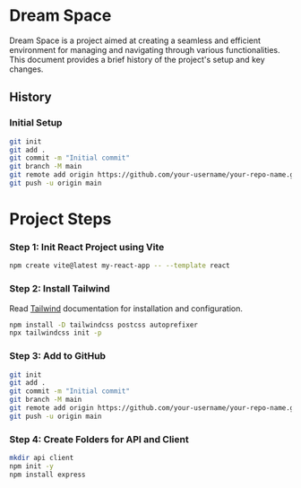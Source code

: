 # Dream Space

Dream Space is a project aimed at creating a seamless and efficient environment for managing and navigating through various functionalities. This document provides a brief history of the project's setup and key changes.

## History

### Initial Setup

```bash
git init
git add .
git commit -m "Initial commit"
git branch -M main
git remote add origin https://github.com/your-username/your-repo-name.git
git push -u origin main
```

# Project Steps

### Step 1: Init React Project using Vite

```bash
npm create vite@latest my-react-app -- --template react
```

### Step 2: Install Tailwind

Read [Tailwind](https://tailwindcss.com/docs/guides/vite) documentation for installation and configuration.

```bash
npm install -D tailwindcss postcss autoprefixer
npx tailwindcss init -p
```

### Step 3: Add to GitHub

```bash
git init
git add .
git commit -m "Initial commit"
git branch -M main
git remote add origin https://github.com/your-username/your-repo-name.git
git push -u origin main
```

### Step 4: Create Folders for API and Client

```bash
mkdir api client
npm init -y
npm install express
```
